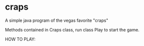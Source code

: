 # craps
A simple java program of the vegas favorite "craps"

Methods contained in Craps class, run class Play to start the game.

HOW TO PLAY:
